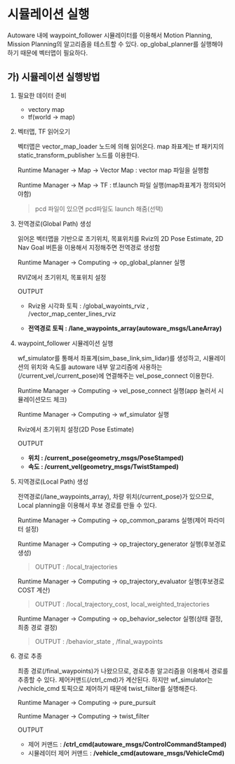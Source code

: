 # 시뮬레이션 실행

Autoware 내에 waypoint_follower 시뮬레이터를 이용해서 Motion Planning, Mission Planning의 알고리즘을 테스트할 수 있다. op_global_planner를 실행해야 하기 때문에 벡터맵이 필요하다.



## 가) 시뮬레이션 실행방법

1. 필요한 데이터 준비
   
   - vectory map
   - tf(world -> map) 

2. 벡터맵, TF 읽어오기

   벡터맵은 vector_map_loader 노드에 의해 읽어온다. map 좌표계는 tf 패키지의 static_transform_publisher 노드를 이용한다.

   Runtime Manager -> Map -> Vector Map : vector map 파일을 실행함

   Runtime Manager -> Map -> TF : tf.launch 파일 실행(map좌표계가 정의되어야함)

   > pcd 파일이 있으면 pcd파일도 launch 해줌(선택)

3. 전역경로(Global Path) 생성

   읽어온 벡터맵을 기반으로 초기위치, 목표위치를 Rviz의 2D Pose Estimate, 2D Nav Goal 버튼을 이용해서 지정해주면 전역경로 생성함 

   Runtime Manager -> Computing -> op_global_planner 실행

   RVIZ에서 초기위치, 목표위치 설정

   OUTPUT

   - Rviz용 시각화 토픽 : /global_wayoints_rviz , /vector_map_center_lines_rviz

   - **전역경로 토픽 : /lane_waypoints_array(autoware_msgs/LaneArray)**

4. waypoint_follower 시뮬레이션 실행

   wf_simulator를 통해서 좌표계(sim_base_link,sim_lidar)를 생성하고, 시뮬레이션의 위치와 속도를 autoware 내부 알고리즘에 사용하는 (/current_vel,/current_pose)에 연결해주는 vel_pose_connect 이용한다.

   Runtime Manager -> Computing -> vel_pose_connect 실행(app 눌러서 시뮬레이션모드 체크)

   Runtime Manager -> Computing -> wf_simulator 실행

   Rviz에서 초기위치 설정(2D Pose Estimate)

   OUTPUT
   
   - **위치 : /current_pose(geometry_msgs/PoseStamped)**
   - **속도 : /current_vel(geometry_msgs/TwistStamped)**


5. 지역경로(Local Path) 생성

   전역경로(/lane_waypoints_array), 차량 위치(/current_pose)가 있으므로, Local planning을 이용해서 후보 경로를 만들 수 있다. 

   Runtime Manager -> Computing -> op_common_params 실행(제어 파라미터 설정)

   Runtime Manager -> Computing -> op_trajectory_generator 실행(후보경로 생성)
   > OUTPUT : /local_trajectories

   Runtime Manager -> Computing -> op_trajectory_evaluator 실행(후보경로 COST 계산)
   > OUTPUT : /local_trajectory_cost, local_weighted_trajectories
 
   Runtime Manager -> Computing -> op_behavior_selector 실행(상태 결정, 최종 경로 결정)
   > OUTPUT : /behavior_state , /final_waypoints

 
6. 경로 추종 
   
   최종 경로(/final_waypoints)가 나왔으므로, 경로추종 알고리즘을 이용해서 경로를 추종할 수 있다. 제어커맨드(/ctrl_cmd)가 계산된다. 하지만 wf_simulator는 /vechicle_cmd 토픽으로 제어하기 때문에 twist_fiilter를 실행해준다.

   Runtime Manager -> Computing -> pure_pursuit 

   Runtime Manager -> Computing -> twist_filter 

   OUTPUT
   
   - 제어 커맨드 : **/ctrl_cmd(autoware_msgs/ControlCommandStamped)**  
   - 시뮬레이터 제어 커맨드 : **/vehicle_cmd(autoware_msgs/VehicleCmd)**



